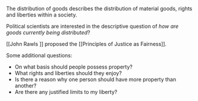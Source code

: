 The distribution of goods describes the distribution of material goods, rights and liberties within a society. 

Political scientists are interested in the descriptive question of *how are goods currently being distributed*?

[[John Rawls ]] proposed the [[Principles of Justice as Fairness]].

Some additional questions:
- On what basis should people possess property? 
- What rights and liberties should they enjoy?
- Is there a reason why one person should have more property than another?
- Are there any justified limits to my liberty?

